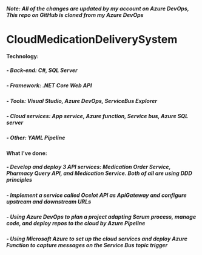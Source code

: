 ##### Note: All of the changes are updated by my account on Azure DevOps, This repo on GitHub is cloned from my Azure DevOps
# CloudMedicationDeliverySystem 
#### Technology:
##### - Back-end: C#, SQL Server
##### - Framework: .NET Core Web API
##### - Tools: Visual Studio, Azure DevOps, ServiceBus Explorer
##### - Cloud services: App service, Azure function, Service bus, Azure SQL server
##### - Other: YAML Pipeline
#### What I've done:
 ##### - Develop and deploy 3 API services: Medication Order Service, Pharmacy Query API, and Medication Service. Both of all are using DDD principles
 ##### - Implement a service called Ocelot API as ApiGateway and configure upstream and downstream URLs
 ##### - Using Azure DevOps to plan a project adapting Scrum process, manage code, and deploy repos to the cloud by Azure Pipeline
 ##### - Using Microsoft Azure to set up the cloud services and deploy Azure Function to capture messages on the Service Bus topic trigger 
